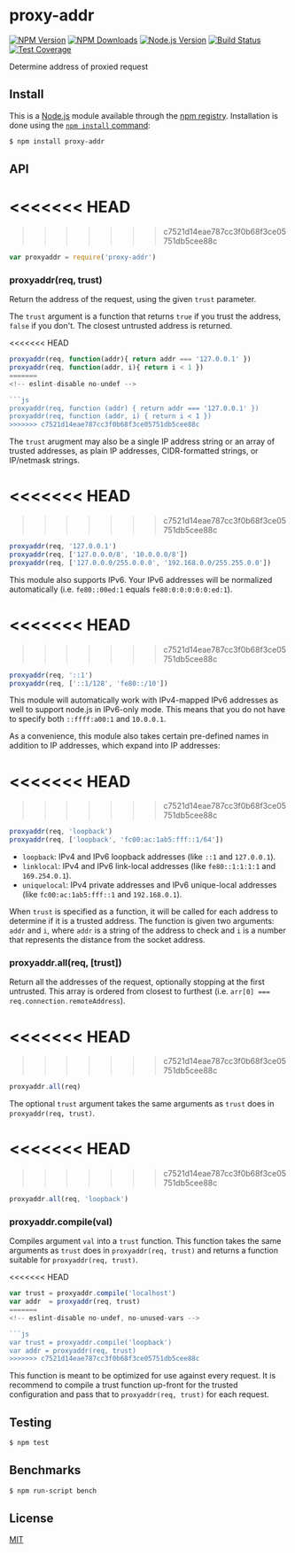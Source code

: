 # proxy-addr

[![NPM Version][npm-image]][npm-url]
[![NPM Downloads][downloads-image]][downloads-url]
[![Node.js Version][node-version-image]][node-version-url]
[![Build Status][travis-image]][travis-url]
[![Test Coverage][coveralls-image]][coveralls-url]

Determine address of proxied request

## Install

This is a [Node.js](https://nodejs.org/en/) module available through the
[npm registry](https://www.npmjs.com/). Installation is done using the
[`npm install` command](https://docs.npmjs.com/getting-started/installing-npm-packages-locally):

```sh
$ npm install proxy-addr
```

## API

<<<<<<< HEAD
=======
<!-- eslint-disable no-unused-vars -->

>>>>>>> c7521d14eae787cc3f0b68f3ce05751db5cee88c
```js
var proxyaddr = require('proxy-addr')
```

### proxyaddr(req, trust)

Return the address of the request, using the given `trust` parameter.

The `trust` argument is a function that returns `true` if you trust
the address, `false` if you don't. The closest untrusted address is
returned.

<<<<<<< HEAD
```js
proxyaddr(req, function(addr){ return addr === '127.0.0.1' })
proxyaddr(req, function(addr, i){ return i < 1 })
=======
<!-- eslint-disable no-undef -->

```js
proxyaddr(req, function (addr) { return addr === '127.0.0.1' })
proxyaddr(req, function (addr, i) { return i < 1 })
>>>>>>> c7521d14eae787cc3f0b68f3ce05751db5cee88c
```

The `trust` arugment may also be a single IP address string or an
array of trusted addresses, as plain IP addresses, CIDR-formatted
strings, or IP/netmask strings.

<<<<<<< HEAD
=======
<!-- eslint-disable no-undef -->

>>>>>>> c7521d14eae787cc3f0b68f3ce05751db5cee88c
```js
proxyaddr(req, '127.0.0.1')
proxyaddr(req, ['127.0.0.0/8', '10.0.0.0/8'])
proxyaddr(req, ['127.0.0.0/255.0.0.0', '192.168.0.0/255.255.0.0'])
```

This module also supports IPv6. Your IPv6 addresses will be normalized
automatically (i.e. `fe80::00ed:1` equals `fe80:0:0:0:0:0:ed:1`).

<<<<<<< HEAD
=======
<!-- eslint-disable no-undef -->

>>>>>>> c7521d14eae787cc3f0b68f3ce05751db5cee88c
```js
proxyaddr(req, '::1')
proxyaddr(req, ['::1/128', 'fe80::/10'])
```

This module will automatically work with IPv4-mapped IPv6 addresses
as well to support node.js in IPv6-only mode. This means that you do
not have to specify both `::ffff:a00:1` and `10.0.0.1`.

As a convenience, this module also takes certain pre-defined names
in addition to IP addresses, which expand into IP addresses:

<<<<<<< HEAD
=======
<!-- eslint-disable no-undef -->

>>>>>>> c7521d14eae787cc3f0b68f3ce05751db5cee88c
```js
proxyaddr(req, 'loopback')
proxyaddr(req, ['loopback', 'fc00:ac:1ab5:fff::1/64'])
```

  * `loopback`: IPv4 and IPv6 loopback addresses (like `::1` and
    `127.0.0.1`).
  * `linklocal`: IPv4 and IPv6 link-local addresses (like
    `fe80::1:1:1:1` and `169.254.0.1`).
  * `uniquelocal`: IPv4 private addresses and IPv6 unique-local
    addresses (like `fc00:ac:1ab5:fff::1` and `192.168.0.1`).

When `trust` is specified as a function, it will be called for each
address to determine if it is a trusted address. The function is
given two arguments: `addr` and `i`, where `addr` is a string of
the address to check and `i` is a number that represents the distance
from the socket address.

### proxyaddr.all(req, [trust])

Return all the addresses of the request, optionally stopping at the
first untrusted. This array is ordered from closest to furthest
(i.e. `arr[0] === req.connection.remoteAddress`).

<<<<<<< HEAD
=======
<!-- eslint-disable no-undef -->

>>>>>>> c7521d14eae787cc3f0b68f3ce05751db5cee88c
```js
proxyaddr.all(req)
```

The optional `trust` argument takes the same arguments as `trust`
does in `proxyaddr(req, trust)`.

<<<<<<< HEAD
=======
<!-- eslint-disable no-undef -->

>>>>>>> c7521d14eae787cc3f0b68f3ce05751db5cee88c
```js
proxyaddr.all(req, 'loopback')
```

### proxyaddr.compile(val)

Compiles argument `val` into a `trust` function. This function takes
the same arguments as `trust` does in `proxyaddr(req, trust)` and
returns a function suitable for `proxyaddr(req, trust)`.

<<<<<<< HEAD
```js
var trust = proxyaddr.compile('localhost')
var addr  = proxyaddr(req, trust)
=======
<!-- eslint-disable no-undef, no-unused-vars -->

```js
var trust = proxyaddr.compile('loopback')
var addr = proxyaddr(req, trust)
>>>>>>> c7521d14eae787cc3f0b68f3ce05751db5cee88c
```

This function is meant to be optimized for use against every request.
It is recommend to compile a trust function up-front for the trusted
configuration and pass that to `proxyaddr(req, trust)` for each request.

## Testing

```sh
$ npm test
```

## Benchmarks

```sh
$ npm run-script bench
```

## License

[MIT](LICENSE)

[npm-image]: https://img.shields.io/npm/v/proxy-addr.svg
[npm-url]: https://npmjs.org/package/proxy-addr
[node-version-image]: https://img.shields.io/node/v/proxy-addr.svg
[node-version-url]: https://nodejs.org/en/download/
[travis-image]: https://img.shields.io/travis/jshttp/proxy-addr/master.svg
[travis-url]: https://travis-ci.org/jshttp/proxy-addr
[coveralls-image]: https://img.shields.io/coveralls/jshttp/proxy-addr/master.svg
[coveralls-url]: https://coveralls.io/r/jshttp/proxy-addr?branch=master
[downloads-image]: https://img.shields.io/npm/dm/proxy-addr.svg
[downloads-url]: https://npmjs.org/package/proxy-addr
